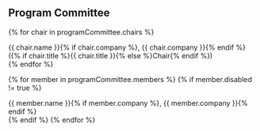 ## Program Committee

<div style="margin-bottom: 16px;">

{% for chair in programCommittee.chairs %}
<div>{{ chair.name }}{% if chair.company %}, {{ chair.company }}{% endif %} ({% if chair.title %}{{ chair.title }}{% else %}Chair{% endif %})</div>
{% endfor %}

<br>

{% for member in programCommittee.members %}
{% if member.disabled != true %}
<div>
    {{ member.name }}{% if member.company %}, {{ member.company }}{% endif %}
</div>
{% endif %}
{% endfor %}
</div>
